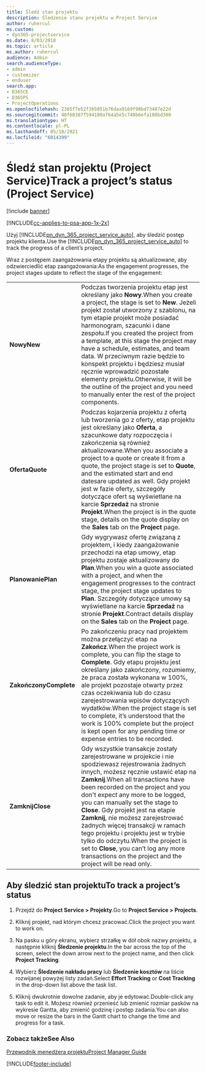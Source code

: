 ```yaml
---
title: Śledź stan projektu
description: Śledzenie stanu projektu w Project Service
author: ruhercul
ms.custom:
- dyn365-projectservice
ms.date: 8/03/2018
ms.topic: article
ms.author: ruhercul
audience: Admin
search.audienceType:
- admin
- customizer
- enduser
search.app:
- D365CE
- D365PS
- ProjectOperations
ms.openlocfilehash: 2385f7e52f3b5051b76daa9169f98bd73487e22d
ms.sourcegitcommit: 40f68387f594180af64a5e5c748b6efa188bd300
ms.translationtype: HT
ms.contentlocale: pl-PL
ms.lasthandoff: 05/10/2021
ms.locfileid: "6014399"
---
```

# <a name="track-a-projects-status-project-service"></a><span data-ttu-id="5c2dc-103">Śledź stan projektu (Project Service)</span><span class="sxs-lookup"><span data-stu-id="5c2dc-103">Track a project’s status (Project Service)</span></span>

[!include [banner](../includes/psa-now-project-operations.md)]

[!INCLUDE[cc-applies-to-psa-app-1x-2x](../includes/cc-applies-to-psa-app-1x-2x.md)]

<span data-ttu-id="5c2dc-104">Użyj [!INCLUDE[pn_dyn_365_project_service_auto](../includes/pn-dyn-365-project-service-auto.md)], aby śledzić postęp projektu klienta.</span><span class="sxs-lookup"><span data-stu-id="5c2dc-104">Use the [!INCLUDE[pn_dyn_365_project_service_auto](../includes/pn-dyn-365-project-service-auto.md)] to track the progress of a client’s project.</span></span>  

<span data-ttu-id="5c2dc-105">Wraz z postępem zaangażowania etapy projektu są aktualizowane, aby odzwierciedlić etap zaangażowania:</span><span class="sxs-lookup"><span data-stu-id="5c2dc-105">As the engagement progresses, the project stages update to reflect the stage of the engagement:</span></span>  


|              |                                                                                                                                                                                                                                                                                                  |
|--------------|--------------------------------------------------------------------------------------------------------------------------------------------------------------------------------------------------------------------------------------------------------------------------------------------------|
|   <span data-ttu-id="5c2dc-106">**Nowy**</span><span class="sxs-lookup"><span data-stu-id="5c2dc-106">**New**</span></span>    | <span data-ttu-id="5c2dc-107">Podczas tworzenia projektu etap jest określany jako **Nowy**.</span><span class="sxs-lookup"><span data-stu-id="5c2dc-107">When you create a project, the stage is set to **New**.</span></span> <span data-ttu-id="5c2dc-108">Jeżeli projekt został utworzony z szablonu, na tym etapie projekt może posiadać harmonogram, szacunki i dane zespołu.</span><span class="sxs-lookup"><span data-stu-id="5c2dc-108">If you created the project from a template, at this stage the project may have a schedule, estimates, and team data.</span></span> <span data-ttu-id="5c2dc-109">W przeciwnym razie będzie to konspekt projektu i będziesz musiał ręcznie wprowadzić pozostałe elementy projektu.</span><span class="sxs-lookup"><span data-stu-id="5c2dc-109">Otherwise, it will be the outline of the project and you need to manually enter the rest of the project components.</span></span> |
|  <span data-ttu-id="5c2dc-110">**Oferta**</span><span class="sxs-lookup"><span data-stu-id="5c2dc-110">**Quote**</span></span>   |      <span data-ttu-id="5c2dc-111">Podczas kojarzenia projektu z ofertą lub tworzenia go z oferty, etap projektu jest określany jako **Oferta**, a szacunkowe daty rozpoczęcia i zakończenia są również aktualizowane.</span><span class="sxs-lookup"><span data-stu-id="5c2dc-111">When you associate a project to a quote or create it from a quote, the project stage is set to **Quote**, and the estimated start and end datesare updated as well.</span></span> <span data-ttu-id="5c2dc-112">Gdy projekt jest w fazie oferty, szczegóły dotyczące ofert są wyświetlane na karcie **Sprzedaż** na stronie **Projekt**.</span><span class="sxs-lookup"><span data-stu-id="5c2dc-112">When the project is in the quote stage, details on the quote display on the **Sales** tab on the **Project** page.</span></span>      |
|   <span data-ttu-id="5c2dc-113">**Planowanie**</span><span class="sxs-lookup"><span data-stu-id="5c2dc-113">**Plan**</span></span>   |                                     <span data-ttu-id="5c2dc-114">Gdy wygrywasz ofertę związaną z projektem, i kiedy zaangażowanie przechodzi na etap umowy, etap projektu zostaje aktualizowany do **Plan**.</span><span class="sxs-lookup"><span data-stu-id="5c2dc-114">When you win a quote associated with a project, and when the engagement progresses to the contract stage, the project stage updates to **Plan**.</span></span> <span data-ttu-id="5c2dc-115">Szczegóły dotyczące umowy są wyświetlane na karcie **Sprzedaż** na stronie **Projekt**.</span><span class="sxs-lookup"><span data-stu-id="5c2dc-115">Contract details display on the **Sales** tab on the **Project** page.</span></span>                                      |
| <span data-ttu-id="5c2dc-116">**Zakończony**</span><span class="sxs-lookup"><span data-stu-id="5c2dc-116">**Complete**</span></span> |                    <span data-ttu-id="5c2dc-117">Po zakończeniu pracy nad projektem można przełączyć etap na **Zakończ**.</span><span class="sxs-lookup"><span data-stu-id="5c2dc-117">When the project work is complete, you can flip the stage to **Complete**.</span></span> <span data-ttu-id="5c2dc-118">Gdy etapu projektu jest określany jako zakończony, rozumiemy, że praca została wykonana w 100%, ale projekt pozostaje otwarty przez czas oczekiwania lub do czasu zarejestrowania wpisów dotyczących wydatków.</span><span class="sxs-lookup"><span data-stu-id="5c2dc-118">When the project stage is set to complete, it’s understood that the work is 100% complete but the project is kept open for any pending time or expense entries to be recorded.</span></span>                     |
|  <span data-ttu-id="5c2dc-119">**Zamknij**</span><span class="sxs-lookup"><span data-stu-id="5c2dc-119">**Close**</span></span>   |           <span data-ttu-id="5c2dc-120">Gdy wszystkie transakcje zostały zarejestrowane w projekcie i nie spodziewasz rejestrowania żadnych innych, możesz ręcznie ustawić etap na **Zamknij**.</span><span class="sxs-lookup"><span data-stu-id="5c2dc-120">When all transactions have been recorded on the project and you don't expect any more to be logged, you can manually set the stage to **Close**.</span></span> <span data-ttu-id="5c2dc-121">Gdy projekt jest na etapie **Zamknij**, nie możesz zarejestrować żadnych więcej transakcji w ramach tego projektu i projektu jest w trybie tylko do odczytu.</span><span class="sxs-lookup"><span data-stu-id="5c2dc-121">When the project is set to **Close**, you can’t log any more transactions on the project and the project will be read only.</span></span>           |

## <a name="to-track-a-projects-status"></a><span data-ttu-id="5c2dc-122">Aby śledzić stan projektu</span><span class="sxs-lookup"><span data-stu-id="5c2dc-122">To track a project’s status</span></span>  

1.  <span data-ttu-id="5c2dc-123">Przejdź do **Project Service > Projekty**.</span><span class="sxs-lookup"><span data-stu-id="5c2dc-123">Go to **Project Service > Projects**.</span></span>  

2.  <span data-ttu-id="5c2dc-124">Kliknij projekt, nad którym chcesz pracować.</span><span class="sxs-lookup"><span data-stu-id="5c2dc-124">Click the project you want to work on.</span></span>  

3.  <span data-ttu-id="5c2dc-125">Na pasku u góry ekranu, wybierz strzałkę w dół obok nazwy projektu, a następnie kliknij **Śledzenie projektu**.</span><span class="sxs-lookup"><span data-stu-id="5c2dc-125">In the bar across the top of the screen, select the down arrow next to the project name, and then click **Project Tracking**.</span></span>  

4.  <span data-ttu-id="5c2dc-126">Wybierz **Śledzenie nakładu pracy** lub **Śledzenie kosztów** na liście rozwijanej powyżej listy zadań.</span><span class="sxs-lookup"><span data-stu-id="5c2dc-126">Select **Effort Tracking** or **Cost Tracking** in the drop-down list above the task list.</span></span>  

5.  <span data-ttu-id="5c2dc-127">Kliknij dwukrotnie dowolne zadanie, aby je edytować.</span><span class="sxs-lookup"><span data-stu-id="5c2dc-127">Double-click any task to edit it.</span></span> <span data-ttu-id="5c2dc-128">Możesz również przenieść lub zmienić rozmiar pasków na wykresie Gantta, aby zmienić godzinę i postęp zadania.</span><span class="sxs-lookup"><span data-stu-id="5c2dc-128">You can also move or resize the bars in the Gantt chart to change the time and progress for a task.</span></span>  

### <a name="see-also"></a><span data-ttu-id="5c2dc-129">Zobacz także</span><span class="sxs-lookup"><span data-stu-id="5c2dc-129">See Also</span></span>  
 [<span data-ttu-id="5c2dc-130">Przewodnik menedżera projektu</span><span class="sxs-lookup"><span data-stu-id="5c2dc-130">Project Manager Guide</span></span>](../psa/project-manager-guide.md)


[!INCLUDE[footer-include](../includes/footer-banner.md)]
